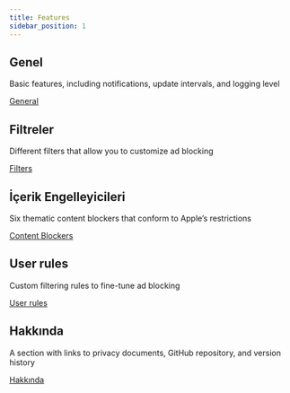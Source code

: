 ```yaml
---
title: Features
sidebar_position: 1
---
```


## Genel

Basic features, including notifications, update intervals, and logging level

[General](adguard-for-safari/features/general.md)

## Filtreler

Different filters that allow you to customize ad blocking

[Filters](/adguard-for-safari/features/filters.md)

## İçerik Engelleyicileri

Six thematic content blockers that conform to Apple’s restrictions

[Content Blockers](/adguard-for-safari/features/content-blockers/content-blockers.md)

## User rules

Custom filtering rules to fine-tune ad blocking

[User rules](/adguard-for-safari/features/rules.md)

## Hakkında

A section with links to privacy documents, GitHub repository, and version history

[Hakkında](/adguard-for-safari/features/about.md)
